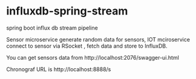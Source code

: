 # influxdb-spring-stream
spring boot influx db stream pipeline

Sensor microservice generate random data for sensors, IOT mciroservice connect to sensor via RSocket , fetch data and store to InfluxDB.

You can get sensors data from http://localhost:2076/swagger-ui.html

Chronograf  URL is
http://localhost:8888/s
